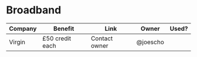 # Broadband

| Company | Benefit | Link | Owner | Used? |
| ------- | ------- | ---- | ----- | ----- |
| Virgin | £50 credit each | Contact owner | @joescho |  |
